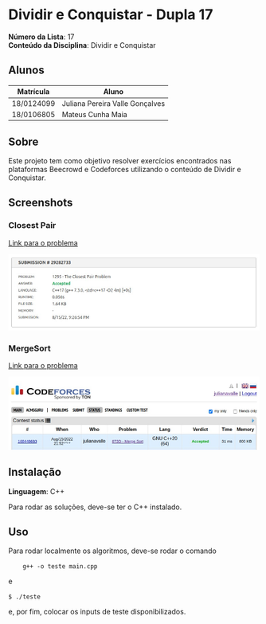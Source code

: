 

# Dividir e Conquistar - Dupla 17

**Número da Lista**: 17<br>
**Conteúdo da Disciplina**: Dividir e Conquistar<br>

## Alunos
|Matrícula | Aluno |
| -- | -- |
| 18/0124099  |  Juliana Pereira Valle Gonçalves |
| 18/0106805  |  Mateus Cunha Maia |

## Sobre 
Este projeto tem como objetivo resolver exercícios encontrados nas plataformas Beecrowd e Codeforces utilizando o conteúdo de Dividir e Conquistar.

## Screenshots
### Closest Pair
[Link para o problema](https://www.beecrowd.com.br/judge/en/problems/view/1295)

![uri](./assets/uri.jpeg)

### MergeSort
[Link para o problema](https://codeforces.com/contest/873/problem/D)

![uri](./assets/codeforces.jpeg)

## Instalação 
**Linguagem**: C++<br>

Para rodar as soluções, deve-se ter o C++ instalado.

## Uso 
Para rodar localmente os algoritmos, deve-se rodar o comando 

``` shell
    g++ -o teste main.cpp
```
e

``` shell
$ ./teste
```
e, por fim, colocar os inputs de teste disponibilizados.


